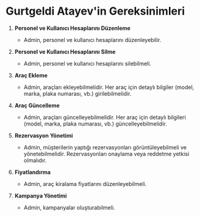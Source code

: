 # Gurtgeldi Atayev'in Gereksinimleri

1. **Personel ve Kullanıcı Hesaplarını Düzenleme**
    - Admin, personel ve kullanıcı hesaplarını düzenleyebilir.

2. **Personel ve Kullanıcı Hesaplarını Silme**
    - Admin, personel ve kullanıcı hesaplarını silebilmeli.
      
3. **Araç Ekleme**
    - Admin, araçları ekleyebilmelidir. Her araç için detaylı bilgiler (model, marka, plaka numarası, vb.) girilebilmelidir.

4. **Araç Güncelleme**
    - Admin, araçları güncelleyebilmelidir. Her araç için detaylı bilgileri (model, marka, plaka numarası, vb.) güncelleyebilmelidir.

5. **Rezervasyon Yönetimi**
    - Admin, müşterilerin yaptığı rezervasyonları görüntüleyebilmeli ve yönetebilmelidir. Rezervasyonları onaylama veya reddetme yetkisi olmalıdır.

6. **Fiyatlandırma**
    - Admin, araç kiralama fiyatlarını düzenleyebilmeli.
   
7. **Kampanya Yönetimi**
    - Admin, kampanyalar oluşturabilmeli.




